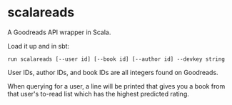 # scalareads

A Goodreads API wrapper in Scala.

Load it up and in sbt:

```
run scalareads [--user id] [--book id] [--author id] --devkey string
```

User IDs, author IDs, and book IDs are all integers found on Goodreads. 

When querying for a user, a line will be printed that gives you a book from that user's to-read list which has the highest predicted rating. 
